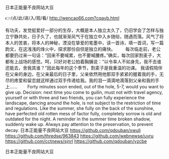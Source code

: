 
日本正能量不良网站大豆




👉/点/此/进/入/观/看/ http://wencao66.com?cqavb.html




有功夫，发觉挺爱好一部分的生存，大概是本人独立太久了，仍旧学会了怎样与独立宁静共处，日子久了，也就渐渐风气于在独立中入乡随俗，随遇而落。风气了将本人的苦衷，将本人的神秘，湮没在挚爱的笔墨中，读一首诗，填一首词，写一篇韵文，在这浅浅的烽火中，探求那份自但是独立的痛快。
　　每次临走前，老公都要扔过来一句话：“回来不要喊累，也不要喊腰疼。”确实，每次回家割麦子，大都有上战场的感觉。呵，只好对老公拍着胸脯说：“以令率人不如身先，我不去谁还能去，舍我其谁？”因此每年的这个季节，割麦子是我重温的功课。
我请假陪伴在父亲的身边，在父亲最后的日子里，父亲依然用他那双手紧紧的握着我的手，无尽的疼爱和留恋就这样通过双手传递给我。我的泪一滴滴地滴落到父亲和我的手上......　　
Forty minutes soon ended, out of the hole, 5-7, would you want to give up.
Decision: next time you come to guilin, must not with travel agency, yourself or with three and two friends, you can fully experience the landscape, dancing around the hole, is not subject to the restriction of time and regulations.
Like the summer, she fully on the back of the sunshine, have perfected old rotten mess of factor fully, completely sorrow is old and outdated for the night.
A reminder in the summer time broken shadow, suddenly wake up.
Always pay attention to the preservation, to prevent decay.
日本正能量不良网站大豆 https://github.com/qdouban/xwulj
https://github.com/thredse/963843
https://github.com/webnewse/uvru
https://github.com/cctnews/sjnrl
https://github.com/qdouban/yzcbe





日本正能量不良网站大豆
